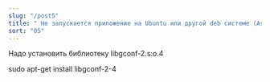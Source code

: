```yaml
---
slug: "/post5"
title: " Не запускается приложение на Ubuntu или другой deb системе (Astra Linux)"
sort: "05"
--- 
```


Надо установить библиотеку libgconf-2.s:o.4

sudo apt-get install libgconf-2-4

